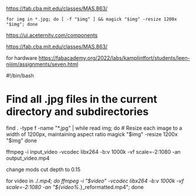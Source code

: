 https://fab.cba.mit.edu/classes/MAS.863/

```
for img in *.jpg; do [ -f "$img" ] && magick "$img" -resize 1200x "$img"; done
```

https://ui.aceternity.com/components


https://fab.cba.mit.edu/classes/MAS.863/

for hardware
https://fabacademy.org/2022/labs/kamplintfort/students/leen-nijim/assignments/seven.html

#!/bin/bash

# Find all .jpg files in the current directory and subdirectories
find . -type f -name "*.jpg" | while read img; do
    # Resize each image to a width of 1200px, maintaining aspect ratio
    magick "$img" -resize 1200x "$img"
done





ffmpeg -i input_video -vcodec libx264 -b:v 1000k -vf scale=-2:1080 -an output_video.mp4


change mods cut depth to 0.15

for video in ./*.mp4; do ffmpeg -i "$video" -vcodec libx264 -b:v 1000k -vf scale=-2:1080 -an "${video%.*}_reformatted.mp4"; done